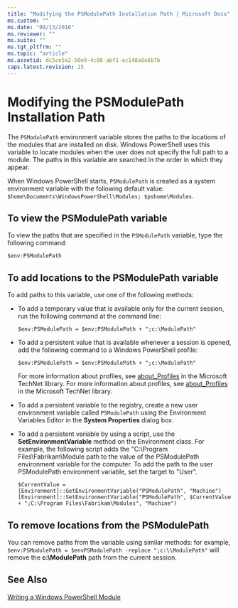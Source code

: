 ```yaml
---
title: "Modifying the PSModulePath Installation Path | Microsoft Docs"
ms.custom: ""
ms.date: "09/13/2016"
ms.reviewer: ""
ms.suite: ""
ms.tgt_pltfrm: ""
ms.topic: "article"
ms.assetid: dc5ce5a2-50e9-4c88-abf1-ac148a8a6b7b
caps.latest.revision: 15
---
```

# Modifying the PSModulePath Installation Path
The `PSModulePath` environment variable stores the paths to the locations of the modules that are installed on disk. Windows PowerShell uses this variable to locate modules when the user does not specify the full path to a module. The paths in this variable are searched in the order in which they appear.

 When Windows PowerShell starts, `PSModulePath` is created as a system environment variable with the following default value: `$home\Documents\WindowsPowerShell\Modules; $pshome\Modules`.

## To view the PSModulePath variable
 To view the paths that are specified in the `PSModulePath` variable, type the following command:

 `$env:PSModulePath`

## To add locations to the PSModulePath variable
 To add paths to this variable, use one of the following methods:

-   To add a temporary value that is available only for the current session, run the following command at the command line:

     `$env:PSModulePath = $env:PSModulePath + ";c:\ModulePath"`

-   To add a persistent value that is available whenever a session is opened, add the following command to a Windows PowerShell profile:

     `$env:PSModulePath = $env:PSModulePath + ";c:\ModulePath"`

     For more information about profiles, see [about_Profiles](/powershell/module/microsoft.powershell.core/about/about_profiles) in the Microsoft TechNet library.
     For more information about profiles, see [about_Profiles](http://go.microsoft.com/fwlink/?LinkId=113729) in the Microsoft TechNet library.

-   To add a persistent variable to the registry, create a new user environment variable called `PSModulePath` using the Environment Variables Editor in the **System Properties** dialog box.

-   To add a persistent variable by using a script, use the **SetEnvironmentVariable** method on the Environment class. For example, the following script adds the "C:\Program Files\Fabrikam\Module path to the value of the PSModulePath environment variable for the computer. To add the path to the user PSModulePath environment variable, set the target to "User".

    ```
    $CurrentValue = [Environment]::GetEnvironmentVariable("PSModulePath", "Machine")
    [Environment]::SetEnvironmentVariable("PSModulePath", $CurrentValue + ";C:\Program Files\Fabrikam\Modules", "Machine")

    ```

## To remove locations from the PSModulePath
 You can remove paths from the variable using similar methods: for example, `$env:PSModulePath = $envPSModulePath -replace ";c:\\ModulePath"` will remove the **c:\ModulePath** path from the current session.

## See Also
 [Writing a Windows PowerShell Module](./writing-a-windows-powershell-module.md)
